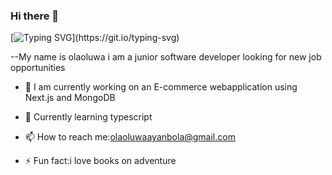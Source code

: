 ### Hi there 👋
[![Typing SVG](https://readme-typing-svg.herokuapp.com/?lines=WELCOME+TO+LAOLU'S+GIT+HUB+PROFILE;)](https://git.io/typing-svg)

--My name is olaoluwa i am a junior software developer looking for new job opportunities

- 🔭 I am currently working on an E-commerce webapplication using Next.js and MongoDB
 
- 🌱 Currently learning typescript

- 📫 How to reach me:olaoluwaayanbola@gmail.com 
 
- ⚡ Fun fact:i love books on adventure

